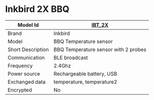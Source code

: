# Inkbird 2X BBQ

|Model Id|[IBT_2X](https://github.com/theengs/decoder/blob/development/src/devices/IBS_2X_json.h)|
|-|-|
|Brand|Inkbird|
|Model|BBQ Temperature sensor|
|Short Description|BBQ Temperature sensor with 2 probes|
|Communication|BLE broadcast|
|Frequency|2.4Ghz|
|Power source|Rechargeable battery, USB|
|Exchanged data|temperature, temperature2|
|Encrypted|No|
